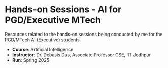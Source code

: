 # Hands-on Sessions - AI for PGD/Executive MTech

Resources related to the hands-on sessions being conducted by me for the PGD/MTech AI (Executive) students

- **Course**: Artificial Intelligence
- **Instructor**: Dr. Debasis Das, Associate Professor CSE, IIT Jodhpur
- **Run**: Spring 2025
